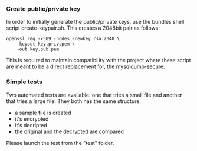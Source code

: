 ### Create public/private key
In order to initially generate the public/private keys, use the bundles shell script create-keypair.sh. This creates a 2048bit pair as follows:

```
openssl req -x509 -nodes -newkey rsa:2048 \
	-keyout key.priv.pem \
	-out key.pub.pem
```

This is required to maintain compatibility with the project where these script are meant to be a direct replacement for,  the [mysqldump-secure](https://github.com/cytopia/mysqldump-secure/).


### Simple tests
Two automated tests are available: one that tries a small file and another that tries a large file. 
They both has the same structure:
- a sample file is created 
- it's encrypted
- it's decripted
- the original and the decrypted are compared

Please launch the test from the "test" folder.